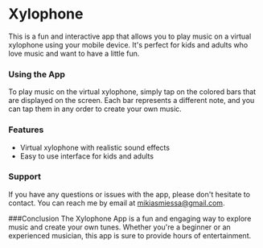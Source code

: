 # Xylophone

This is a fun and interactive app that allows you to play music on a virtual xylophone using your mobile device. It's perfect for kids and adults who love music and want to have a little fun.

### Using the App
To play music on the virtual xylophone, simply tap on the colored bars that are displayed on the screen. Each bar represents a different note, and you can tap them in any order to create your own music.



### Features


+ Virtual xylophone with realistic sound effects
+ Easy to use interface for kids and adults

### Support
If you have any questions or issues with the app, please don't hesitate to contact. You can reach me by email at
 [mikiasmiessa@gmail.com]().

###Conclusion
The Xylophone App is a fun and engaging way to explore music and create your own tunes. Whether you're a beginner or an experienced musician, this app is sure to provide hours of entertainment.

